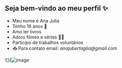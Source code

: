 ## Seja bem-vindo ao meu perfil ✨

- Meu nome é Ana Julia 
- Tenho 16 anos 🤞
- Amo ler livros 
- Adoro filmes e séries 🐱‍💻
- Participo de trabalhos voluntários
-  📥 Para contato email: _anajubertaglia@gmail.com_

![](![image](https://github.com/AnaJuBolinho/AnaJuBolinho/assets/170975111/c0ee0409-9bc1-46f9-808c-54825ea2b9b1)
